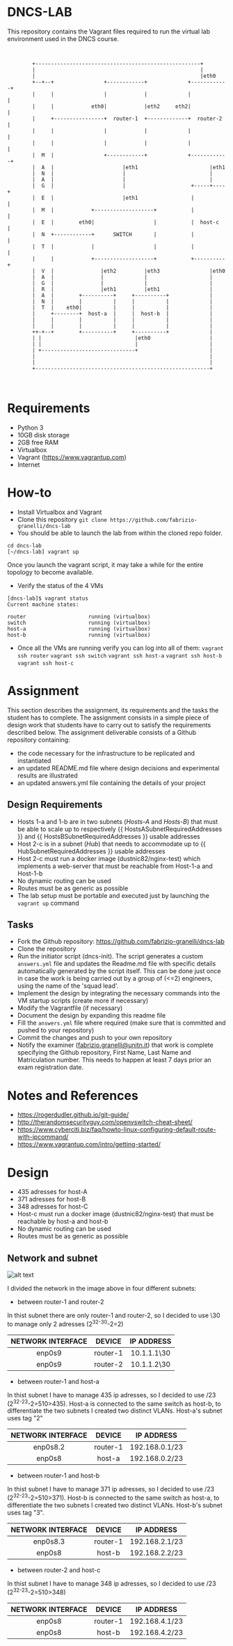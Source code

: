 # DNCS-LAB

This repository contains the Vagrant files required to run the virtual lab environment used in the DNCS course.
```


        +-----------------------------------------------------+
        |                                                     |
        |                                                     |eth0
        +--+--+                +------------+             +------------+
        |     |                |            |             |            |
        |     |            eth0|            |eth2     eth2|            |
        |     +----------------+  router-1  +-------------+  router-2  |
        |     |                |            |             |            |
        |     |                |            |             |            |
        |  M  |                +------------+             +------------+
        |  A  |                      |eth1                       |eth1
        |  N  |                      |                           |
        |  A  |                      |                           |
        |  G  |                      |                     +-----+----+
        |  E  |                      |eth1                 |          |
        |  M  |            +-------------------+           |          |
        |  E  |        eth0|                   |           |  host-c  |
        |  N  +------------+      SWITCH       |           |          |
        |  T  |            |                   |           |          |
        |     |            +-------------------+           +----------+
        |  V  |               |eth2         |eth3                |eth0
        |  A  |               |             |                    |
        |  G  |               |             |                    |
        |  R  |               |eth1         |eth1                |
        |  A  |        +----------+     +----------+             |
        |  N  |        |          |     |          |             |
        |  T  |    eth0|          |     |          |             |
        |     +--------+  host-a  |     |  host-b  |             |
        |     |        |          |     |          |             |
        |     |        |          |     |          |             |
        ++-+--+        +----------+     +----------+             |
        | |                              |eth0                   |
        | |                              |                       |
        | +------------------------------+                       |
        |                                                        |
        |                                                        |
        +--------------------------------------------------------+



```

# Requirements
 - Python 3
 - 10GB disk storage
 - 2GB free RAM
 - Virtualbox
 - Vagrant (https://www.vagrantup.com)
 - Internet

# How-to
 - Install Virtualbox and Vagrant
 - Clone this repository
`git clone https://github.com/fabrizio-granelli/dncs-lab`
 - You should be able to launch the lab from within the cloned repo folder.
```
cd dncs-lab
[~/dncs-lab] vagrant up
```
Once you launch the vagrant script, it may take a while for the entire topology to become available.
 - Verify the status of the 4 VMs
 ```
 [dncs-lab]$ vagrant status                                                                                                                                                                
Current machine states:

router                    running (virtualbox)
switch                    running (virtualbox)
host-a                    running (virtualbox)
host-b                    running (virtualbox)
```
- Once all the VMs are running verify you can log into all of them:
`vagrant ssh router`
`vagrant ssh switch`
`vagrant ssh host-a`
`vagrant ssh host-b`
`vagrant ssh host-c`

# Assignment
This section describes the assignment, its requirements and the tasks the student has to complete.
The assignment consists in a simple piece of design work that students have to carry out to satisfy the requirements described below.
The assignment deliverable consists of a Github repository containing:
- the code necessary for the infrastructure to be replicated and instantiated
- an updated README.md file where design decisions and experimental results are illustrated
- an updated answers.yml file containing the details of your project

## Design Requirements
- Hosts 1-a and 1-b are in two subnets (*Hosts-A* and *Hosts-B*) that must be able to scale up to respectively {{ HostsASubnetRequiredAddresses }} and {{ HostsBSubnetRequiredAddresses }} usable addresses
- Host 2-c is in a subnet (*Hub*) that needs to accommodate up to {{ HubSubnetRequiredAddresses }} usable addresses
- Host 2-c must run a docker image (dustnic82/nginx-test) which implements a web-server that must be reachable from Host-1-a and Host-1-b
- No dynamic routing can be used
- Routes must be as generic as possible
- The lab setup must be portable and executed just by launching the `vagrant up` command

## Tasks
- Fork the Github repository: https://github.com/fabrizio-granelli/dncs-lab
- Clone the repository
- Run the initiator script (dncs-init). The script generates a custom `answers.yml` file and updates the Readme.md file with specific details automatically generated by the script itself.
  This can be done just once in case the work is being carried out by a group of (<=2) engineers, using the name of the 'squad lead'. 
- Implement the design by integrating the necessary commands into the VM startup scripts (create more if necessary)
- Modify the Vagrantfile (if necessary)
- Document the design by expanding this readme file
- Fill the `answers.yml` file where required (make sure that is committed and pushed to your repository)
- Commit the changes and push to your own repository
- Notify the examiner (fabrizio.granelli@unitn.it) that work is complete specifying the Github repository, First Name, Last Name and Matriculation number. This needs to happen at least 7 days prior an exam registration date.

# Notes and References
- https://rogerdudler.github.io/git-guide/
- http://therandomsecurityguy.com/openvswitch-cheat-sheet/
- https://www.cyberciti.biz/faq/howto-linux-configuring-default-route-with-ipcommand/
- https://www.vagrantup.com/intro/getting-started/


# Design
- 435 adresses for host-A
- 371 adresses for host-B
- 348 adresses for host-C
- Host-c must run a docker image (dustnic82/nginx-test) that must be reachable by host-a and host-b
- No dynamic routing can be used
- Routes must be as generic as possible

## Network and subnet

![alt text](https://github.com/sabrina-mattuzzi/dncs-lab/blob/master/rete.JPG)

I divided the network in the image above in four different subnets:
- between router-1 and router-2

In thist subnet there are only router-1 and router-2, so I decided to use \30 to manage only 2 adresses (2<sup>32-30</sup>-2=2)

| NETWORK INTERFACE | DEVICE | IP ADDRESS | 
| :---: | :---: | :---:|
| enp0s9 |  router-1 | 10.1.1.1\30 | 
| enp0s9 | router-2 | 10.1.1.2\30 


- between router-1 and host-a

In thist subnet I have to manage 435 ip adresses, so I decided to use /23 (2<sup>32-23</sup>-2=510>435).
Host-a is connected to the same switch as host-b, to differentiate the two subnets I created two distinct VLANs. Host-a's subnet uses tag "2"

| NETWORK INTERFACE | DEVICE | IP ADDRESS | 
| :---: | :---: | :---:|
| enp0s8.2 |  router-1 | 192.168.0.1/23 | 
| enp0s8 | host-a | 192.168.0.2/23 

- between router-1 and host-b

In thist subnet I have to manage 371 ip adresses, so I decided to use /23 (2<sup>32-23</sup>-2=510>371). 
Host-b is connected to the same switch as host-a, to differentiate the two subnets I created two distinct VLANs. Host-b's subnet uses tag "3".

| NETWORK INTERFACE | DEVICE | IP ADDRESS | 
| :---: | :---: | :---:|
| enp0s8.3 |  router-1 | 192.168.2.1/23 | 
| enp0s8 | host-b | 192.168.2.2/23 

- between router-2 and host-c

In thist subnet I have to manage 348 ip adresses, so I decided to use /23 (2<sup>32-23</sup>-2=510>348)

| NETWORK INTERFACE | DEVICE | IP ADDRESS | 
| :---: | :---: | :---:|
| enp0s8 |  router-1 | 192.168.4.1/23 | 
| enp0s8 | host-b | 192.168.4.2/23

